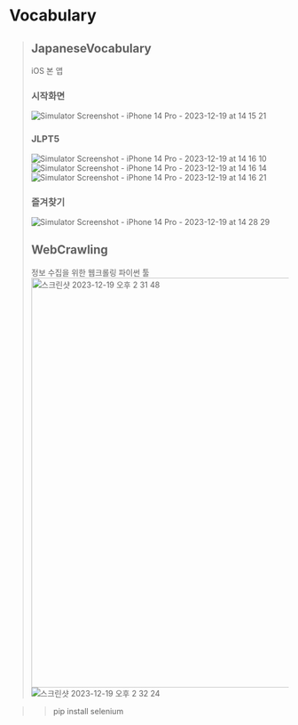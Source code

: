 # Vocabulary

> ## JapaneseVocabulary
> iOS 본 앱
> ### 시작화면
> ![Simulator Screenshot - iPhone 14 Pro - 2023-12-19 at 14 15 21](https://github.com/H0sungKim/Vocabulary/assets/78355442/55f77b81-07d3-4160-a7d4-7195840df1d1)
> 
> ### JLPT5
> ![Simulator Screenshot - iPhone 14 Pro - 2023-12-19 at 14 16 10](https://github.com/H0sungKim/Vocabulary/assets/78355442/96b29917-2729-4a99-a422-37d315d23c8e)
> ![Simulator Screenshot - iPhone 14 Pro - 2023-12-19 at 14 16 14](https://github.com/H0sungKim/Vocabulary/assets/78355442/5cac5dfb-d4a2-434a-ab8b-82c343920136)
> ![Simulator Screenshot - iPhone 14 Pro - 2023-12-19 at 14 16 21](https://github.com/H0sungKim/Vocabulary/assets/78355442/a84be66b-6d78-44e9-9e5e-2b984a053515)
> 
> ### 즐겨찾기
> ![Simulator Screenshot - iPhone 14 Pro - 2023-12-19 at 14 28 29](https://github.com/H0sungKim/Vocabulary/assets/78355442/907330cf-71d2-4f80-b302-f0dfc15ad6ef)
>
> ## WebCrawling
> 정보 수집을 위한 웹크롤링 파이썬 툴
> <img width="737" alt="스크린샷 2023-12-19 오후 2 31 48" src="https://github.com/H0sungKim/Vocabulary/assets/78355442/9fc38e52-5e59-482c-bfd8-88dcc97e0cc5">
> ![스크린샷 2023-12-19 오후 2 32 24](https://github.com/H0sungKim/Vocabulary/assets/78355442/db4007c2-e87d-4515-8212-bca111f6fdaa)

> > pip install selenium

